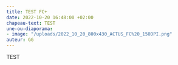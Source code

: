 ```yaml
---
title: TEST FC+
date: 2022-10-20 16:48:00 +02:00
chapeau-text: TEST
une-ou-diaporama:
- image: "/uploads/2022_10_20_800x430_ACTUS_FC%20_150DPI.png"
auteur: GG
---
```


TEST
